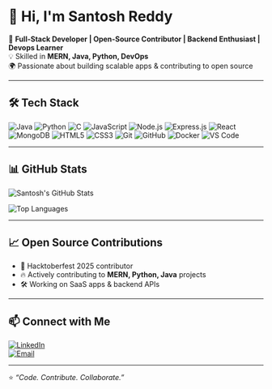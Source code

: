 # 👋 Hi, I'm Santosh Reddy  

🚀 **Full-Stack Developer | Open-Source Contributor | Backend Enthusiast | Devops Learner**  
💡 Skilled in **MERN, Java, Python, DevOps**  
🌍 Passionate about building scalable apps & contributing to open source  

---

## 🛠️ Tech Stack

![Java](https://img.shields.io/badge/Java-ED8B00?style=for-the-badge&logo=openjdk&logoColor=white)
![Python](https://img.shields.io/badge/Python-3776AB?style=for-the-badge&logo=python&logoColor=white)
![C](https://img.shields.io/badge/C-00599C?style=for-the-badge&logo=c&logoColor=white)
![JavaScript](https://img.shields.io/badge/JavaScript-323330?style=for-the-badge&logo=javascript&logoColor=F7DF1E)
![Node.js](https://img.shields.io/badge/Node.js-43853D?style=for-the-badge&logo=node.js&logoColor=white)
![Express.js](https://img.shields.io/badge/Express.js-000000?style=for-the-badge&logo=express&logoColor=white)
![React](https://img.shields.io/badge/React-20232A?style=for-the-badge&logo=react&logoColor=61DAFB)
![MongoDB](https://img.shields.io/badge/MongoDB-4EA94B?style=for-the-badge&logo=mongodb&logoColor=white)
![HTML5](https://img.shields.io/badge/HTML5-E34F26?style=for-the-badge&logo=html5&logoColor=white)
![CSS3](https://img.shields.io/badge/CSS3-1572B6?style=for-the-badge&logo=css3&logoColor=white)
![Git](https://img.shields.io/badge/Git-F05032?style=for-the-badge&logo=git&logoColor=white)
![GitHub](https://img.shields.io/badge/GitHub-100000?style=for-the-badge&logo=github&logoColor=white)
![Docker](https://img.shields.io/badge/Docker-2CA5E0?style=for-the-badge&logo=docker&logoColor=white)
![VS Code](https://img.shields.io/badge/VS%20Code-0078d7?style=for-the-badge&logo=visual-studio-code&logoColor=white)

---

## 📊 GitHub Stats

![Santosh's GitHub Stats](https://github-readme-stats.vercel.app/api?username=SantoshReddy&show_icons=true&theme=tokyonight)

![Top Languages](https://github-readme-stats.vercel.app/api/top-langs/?username=SantoshReddy&layout=compact&theme=tokyonight)

---

## 📈 Open Source Contributions
- 🌱 Hacktoberfest 2025 contributor  
- 🔥 Actively contributing to **MERN, Python, Java** projects  
- 🛠️ Working on SaaS apps & backend APIs  

---

## 📫 Connect with Me  

[![LinkedIn](https://img.shields.io/badge/LinkedIn-0A66C2?style=for-the-badge&logo=linkedin&logoColor=white)](https://www.linkedin.com/in/santosh-reddy-95a342283)  
[![Email](https://img.shields.io/badge/Email-D14836?style=for-the-badge&logo=gmail&logoColor=white)](mailto:santosh1362004@gmail.com)  

---

⭐️ *“Code. Contribute. Collaborate.”*  

